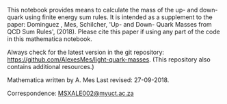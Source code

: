 This notebook provides means to calculate the mass of the up- and down- quark using finite energy sum rules. 
It is intended as a supplement to the paper: Dominguez , Mes, Schilcher, 'Up- and Down- Quark Masses from QCD Sum Rules', (2018).
Please cite this paper if using any part of the code in this mathematica notebook. 

Always check for the latest version in the git repository: 
https://github.com/AlexesMes/light-quark-masses. 
(This repository also contains additional resources.) 

Mathematica written by A. Mes
Last revised: 27-09-2018. 

Correspondence: MSXALE002@myuct.ac.za